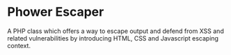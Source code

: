 # Phower Escaper
A PHP class which offers a way to escape output and defend from XSS and related vulnerabilities by introducing HTML, CSS and Javascript escaping context.
